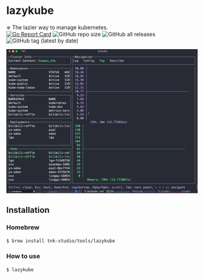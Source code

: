 # lazykube
⎈ The lazier way to manage kubernetes.  
[![Go Report Card](https://goreportcard.com/badge/github.com/TNK-Studio/lazykube)](https://goreportcard.com/report/github.com/TNK-Studio/lazykube) ![GitHub repo size](https://img.shields.io/github/repo-size/TNK-Studio/lazykube) ![GitHub all releases](https://img.shields.io/github/downloads/TNK-Studio/lazykube/total) ![GitHub tag (latest by date)](https://img.shields.io/github/v/tag/TNK-Studio/lazykube)  

![gif](./docs/lazykube.gif)

## Installation

### Homebrew

```bash
$ brew install tnk-studio/tools/lazykube
```

### How to use

```bash
$ lazykube
```
